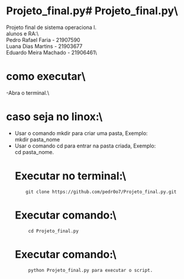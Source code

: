 # Projeto_final.py# Projeto_final.py\
Projeto final de sistema operaciona l.\
alunos e RA:\                                                                          
Pedro Rafael Faria - 21907590\
Luana Dias Martins - 21903677\
Eduardo Meira Machado - 21906461\
# como executar\
-Abra o terminal.\
# caso seja no linox:\
- Usar o comando mkdir para criar uma pasta, Exemplo:\
            mkdir pasta_nome
- Usar o comando cd para entrar na pasta criada, Exemplo:\
            cd pasta_nome.
     # Executar no terminal:\
          git clone https://github.com/pedr0o7/Projeto_final.py.git
     # Executar comando:\
           cd Projeto_final.py
     # Executar comando:\
           python Projeto_final.py para executar o script.
